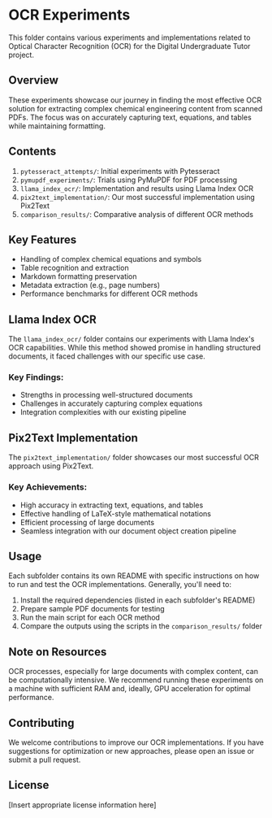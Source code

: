 # OCR Experiments

This folder contains various experiments and implementations related to Optical Character Recognition (OCR) for the Digital Undergraduate Tutor project.

## Overview

These experiments showcase our journey in finding the most effective OCR solution for extracting complex chemical engineering content from scanned PDFs. The focus was on accurately capturing text, equations, and tables while maintaining formatting.

## Contents

1. `pytesseract_attempts/`: Initial experiments with Pytesseract
2. `pymupdf_experiments/`: Trials using PyMuPDF for PDF processing
3. `llama_index_ocr/`: Implementation and results using Llama Index OCR
4. `pix2text_implementation/`: Our most successful implementation using Pix2Text
5. `comparison_results/`: Comparative analysis of different OCR methods

## Key Features

- Handling of complex chemical equations and symbols
- Table recognition and extraction
- Markdown formatting preservation
- Metadata extraction (e.g., page numbers)
- Performance benchmarks for different OCR methods

## Llama Index OCR

The `llama_index_ocr/` folder contains our experiments with Llama Index's OCR capabilities. While this method showed promise in handling structured documents, it faced challenges with our specific use case.

### Key Findings:
- Strengths in processing well-structured documents
- Challenges in accurately capturing complex equations
- Integration complexities with our existing pipeline

## Pix2Text Implementation

The `pix2text_implementation/` folder showcases our most successful OCR approach using Pix2Text.

### Key Achievements:
- High accuracy in extracting text, equations, and tables
- Effective handling of LaTeX-style mathematical notations
- Efficient processing of large documents
- Seamless integration with our document object creation pipeline

## Usage

Each subfolder contains its own README with specific instructions on how to run and test the OCR implementations. Generally, you'll need to:

1. Install the required dependencies (listed in each subfolder's README)
2. Prepare sample PDF documents for testing
3. Run the main script for each OCR method
4. Compare the outputs using the scripts in the `comparison_results/` folder

## Note on Resources

OCR processes, especially for large documents with complex content, can be computationally intensive. We recommend running these experiments on a machine with sufficient RAM and, ideally, GPU acceleration for optimal performance.

## Contributing

We welcome contributions to improve our OCR implementations. If you have suggestions for optimization or new approaches, please open an issue or submit a pull request.

## License

[Insert appropriate license information here]
